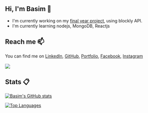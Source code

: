 ## Hi, I'm Basim 👋
- I'm currently working on my [final year project](https://fyp-educational-robot.herokuapp.com/), using blockly API.
- I'm currently learning nodejs, MongoDB, Reactjs
## Reach me 📫
You can find me on [LinkedIn](https://www.linkedin.com/in/basim-abdullah/), [GitHub](https://github.com/Basiim), [Portfolio](https://basimabdullahtariq.com), [Facebook](https://www.facebook.com/basim.abdullah.142/), [Instagram](https://www.instagram.com/basim.abdullah) <br><br>
<a href="discord.gg/N4DC2XWzX5" target="_blank"><img src="https://img.shields.io/discord/720224574335352903?label=Discord"></img></a>
## Stats 📋

[![Basim's GitHub stats](https://github-readme-stats.vercel.app/api?username=basiim&theme=cobalt&show_icons=true&count_private=true&include_all_commits=true)](https://github.com/anuraghazra/github-readme-stats)


[![Top Languages](https://github-readme-stats.vercel.app/api/top-langs/?username=basiim&theme=cobalt&layout=compact&custom_title=Top%20Languages&langs_count=3)](https://github.com/anuraghazra/github-readme-stats)

